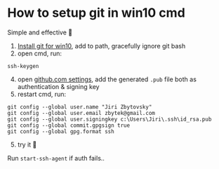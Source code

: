 # How to setup git in win10 cmd

Simple and effective 🙂

1. [Install git for win10](https://git-scm.com/download/win), add to path, gracefully ignore git bash
2. open cmd, run:
```
ssh-keygen
```
4. open [github.com settings](https://github.com/settings/keys), add the generated `.pub` file both as authentication & signing key
5. restart cmd, run:
```
git config --global user.name "Jiri Zbytovsky"
git config --global user.email zbytek@gmail.com
git config --global user.signingkey c:\Users\Jiri\.ssh\id_rsa.pub
git config --global commit.gpgsign true
git config --global gpg.format ssh
```
5. try it 🚀

Run `start-ssh-agent` if auth fails..
